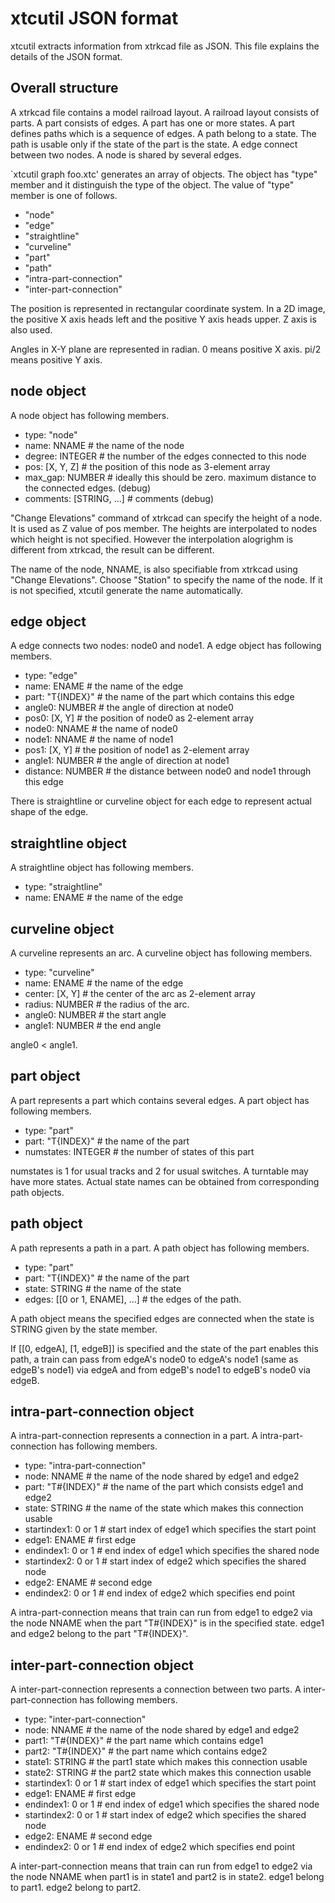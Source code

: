 # xtcutil JSON format

xtcutil extracts information from xtrkcad file as JSON.
This file explains the details of the JSON format.

## Overall structure

A xtrkcad file contains a model railroad layout.
A railroad layout consists of parts.
A part consists of edges.
A part has one or more states.
A part defines paths which is a sequence of edges.
A path belong to a state.
The path is usable only if the state of the part is the state.
A edge connect between two nodes.
A node is shared by several edges.

`xtcutil graph foo.xtc' generates an array of objects.
The object has "type" member and it distinguish the type of the object.
The value of "type" member is one of follows.

- "node"
- "edge"
- "straightline"
- "curveline"
- "part"
- "path"
- "intra-part-connection"
- "inter-part-connection"

The position is represented in rectangular coordinate system.
In a 2D image, the positive X axis heads left and
the positive Y axis heads upper.
Z axis is also used.

Angles in X-Y plane are represented in radian.
0 means positive X axis.
pi/2 means positive Y axis.

## node object

A node object has following members.

- type: "node"
- name: NNAME           # the name of the node
- degree: INTEGER       # the number of the edges connected to this node
- pos: [X, Y, Z]        # the position of this node as 3-element array
- max_gap: NUMBER       # ideally this should be zero.  maximum distance to the connected edges. (debug)
- comments: [STRING, ...]       # comments (debug)

"Change Elevations" command of xtrkcad can specify the height of a node.
It is used as Z value of pos member.
The heights are interpolated to nodes which height is not specified.
However the interpolation alogrighm is different from xtrkcad, the result can be different.

The name of the node, NNAME, is also specifiable from xtrkcad using "Change Elevations".
Choose "Station" to specify the name of the node.
If it is not specified, xtcutil generate the name automatically.

## edge object

A edge connects two nodes: node0 and node1.
A edge object has following members.

- type: "edge"
- name: ENAME           # the name of the edge
- part: "T{INDEX}"      # the name of the part which contains this edge
- angle0: NUMBER        # the angle of direction at node0
- pos0: [X, Y]          # the position of node0 as 2-element array
- node0: NNAME          # the name of node0
- node1: NNAME          # the name of node1
- pos1: [X, Y]          # the position of node1 as 2-element array
- angle1: NUMBER        # the angle of direction at node1
- distance: NUMBER      # the distance between node0 and node1 through this edge

There is straightline or curveline object for each edge to represent actual
shape of the edge.

## straightline object

A straightline object has following members.

- type: "straightline"
- name: ENAME           # the name of the edge

## curveline object

A curveline represents an arc.
A curveline object has following members.

- type: "curveline"
- name: ENAME           # the name of the edge
- center: [X, Y]        # the center of the arc as 2-element array
- radius: NUMBER        # the radius of the arc.
- angle0: NUMBER        # the start angle
- angle1: NUMBER        # the end angle

angle0 < angle1.

## part object

A part represents a part which contains several edges.
A part object has following members.

- type: "part"
- part: "T{INDEX}"      # the name of the part
- numstates: INTEGER    # the number of states of this part

numstates is 1 for usual tracks and 2 for usual switches.
A turntable may have more states.
Actual state names can be obtained from corresponding path objects.

## path object

A path represents a path in a part.
A path object has following members.

- type: "part"
- part: "T{INDEX}"      # the name of the part
- state: STRING         # the name of the state
- edges: [[0 or 1, ENAME], ...] # the edges of the path.

A path object means the specified edges are connected when the state is STRING
given by the state member.

If [[0, edgeA], [1, edgeB]] is specified and the state of the part enables this path,
a train can pass from edgeA's node0 to edgeA's node1 (same as edgeB's node1) via edgeA and
from edgeB's node1 to edgeB's node0 via edgeB.

## intra-part-connection object

A intra-part-connection represents a connection in a part.
A intra-part-connection has following members.

- type: "intra-part-connection"
- node: NNAME           # the name of the node shared by edge1 and edge2
- part: "T#{INDEX}"     # the name of the part which consists edge1 and edge2
- state: STRING         # the name of the state which makes this connection usable
- startindex1: 0 or 1   # start index of edge1 which specifies the start point
- edge1: ENAME          # first edge
- endindex1: 0 or 1     # end index of edge1 which specifies the shared node
- startindex2: 0 or 1   # start index of edge2 which specifies the shared node
- edge2: ENAME          # second edge
- endindex2: 0 or 1     # end index of edge2 which specifies end point

A intra-part-connection means that train can run
from edge1 to edge2 via the node NNAME
when the part "T#{INDEX}" is in the specified state.
edge1 and edge2 belong to the part "T#{INDEX}".

## inter-part-connection object

A inter-part-connection represents a connection between two parts.
A inter-part-connection has following members.

- type: "inter-part-connection"
- node: NNAME           # the name of the node shared by edge1 and edge2
- part1: "T#{INDEX}"    # the part name which contains edge1
- part2: "T#{INDEX}"    # the part name which contains edge2
- state1: STRING        # the part1 state which makes this connection usable
- state2: STRING        # the part2 state which makes this connection usable
- startindex1: 0 or 1   # start index of edge1 which specifies the start point
- edge1: ENAME          # first edge
- endindex1: 0 or 1     # end index of edge1 which specifies the shared node
- startindex2: 0 or 1   # start index of edge2 which specifies the shared node
- edge2: ENAME          # second edge
- endindex2: 0 or 1     # end index of edge2 which specifies end point

A inter-part-connection means that train can run
from edge1 to edge2 via the node NNAME
when part1 is in state1 and part2 is in state2.
edge1 belong to part1.
edge2 belong to part2.
